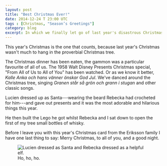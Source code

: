```yaml
---
layout: post
title: "Best Christmas Ever!"
date: 2014-12-24 T 23:00 UTC
tags : [Christmas, "Season’s Greetings"]
category: blog
excerpt: In which we finally let go of last year's disastrous Christmas and begin to enjoy this year's quite wonderful Christmas.
---
```

This year's Christmas is the one that counts, because last year's Christmas wasn't much to hang in the proverbial Christmas tree.

The Christmas dinner has been eaten, the gammon was a particular favourite of all of us. The 1958 Walt Disney Presents Christmas special, "From All of Us to All of You" has been watched. Or as we know it better, <em lang="sv">Kalle Anka och hans vänner önskar God Jul</em>. We've danced around the Christmas tree, singing <em lang="sv">Granen står så grön och grann i stugan</em> and other classic songs.

Lucien dressed up as Santa---wearing the beard Rebecka had crocheted for him---and gave out presents and it was the most adorable and hilarious things this year.

He then built the Lego he got whilst Rebecka and I sat down to open the first of my tree small bottles of whisky.

Before I leave you with this year's Christmas card from the Eriksson family I have one last thing to say: Merry Christmas, to all of you, and a good night.

<figure>
	<img class="js-lazy-load" data-original="/assets/posts/2014/december/best-christmas-ever/carlos-eriksson-christmas-greeting-2014.jpg" alt="Lucien dressed as Santa and Rebecka dressed as a helpful elf.">
	<figcaption>Ho, ho, ho.</figcaption>
</figure>
